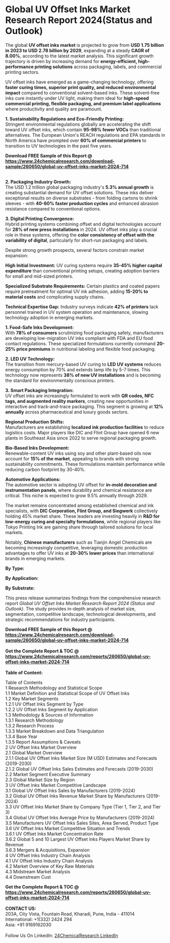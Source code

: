 <h1>Global UV Offset Inks Market Research Report 2024(Status and Outlook)</h1><p>The global <strong>UV offset inks market</strong> is projected to grow from <strong>USD 1.75 billion in 2023 to USD 2.78 billion by 2029</strong>, expanding at a steady <strong>CAGR of 8.00%</strong>, according to the latest market analysis. This significant growth trajectory is driven by increasing demand for <strong>energy-efficient, high-performance printing solutions</strong> across packaging, labels, and commercial printing sectors.</p><p>UV offset inks have emerged as a game-changing technology, offering <strong>faster curing times, superior print quality, and reduced environmental impact</strong> compared to conventional solvent-based inks. These solvent-free inks cure instantly under UV light, making them ideal for <strong>high-speed commercial printing, flexible packaging, and premium label applications</strong> where productivity and quality are paramount.</p><p><strong>1. Sustainability Regulations and Eco-Friendly Printing:</strong><br>
Stringent environmental regulations globally are accelerating the shift toward UV offset inks, which contain <strong>95-98% fewer VOCs</strong> than traditional alternatives. The European Union's REACH regulations and EPA standards in North America have prompted over <strong>60% of commercial printers</strong> to transition to UV technologies in the past five years.</p><div><b>Download FREE Sample of this Report @ 
            <a href="https://www.24chemicalresearch.com/download-sample/260650/global-uv-offset-inks-market-2024-714">
            https://www.24chemicalresearch.com/download-sample/260650/global-uv-offset-inks-market-2024-714</a></b></div><br><p><strong>2. Packaging Industry Growth:</strong><br>
The USD 1.2 trillion global packaging industry's <strong>5.3% annual growth</strong> is creating substantial demand for UV offset solutions. These inks deliver exceptional results on diverse substrates - from folding cartons to shrink sleeves - with <strong>40-60% faster production cycles</strong> and enhanced abrasion resistance compared to conventional options.</p><p><strong>3. Digital Printing Convergence:</strong><br>
Hybrid printing systems combining offset and digital technologies account for <strong>28% of new press installations</strong> in 2024. UV offset inks play a crucial role in these systems, offering the <strong>color consistency of offset with the variability of digital</strong>, particularly for short-run packaging and labels.</p><p>Despite strong growth prospects, several factors constrain market expansion:</p><p><strong>High Initial Investment:</strong> UV curing systems require <strong>35-45% higher capital expenditure</strong> than conventional printing setups, creating adoption barriers for small and mid-sized printers.</p><p><strong>Specialized Substrate Requirements:</strong> Certain plastics and coated papers require pretreatment for optimal UV ink adhesion, adding <strong>15-20% to material costs</strong> and complicating supply chains.</p><p><strong>Technical Expertise Gap:</strong> Industry surveys indicate <strong>42% of printers</strong> lack personnel trained in UV system operation and maintenance, slowing technology adoption in emerging markets.</p><p><strong>1. Food-Safe Inks Development:</strong><br>
With <strong>78% of consumers</strong> scrutinizing food packaging safety, manufacturers are developing low-migration UV inks compliant with FDA and EU food contact regulations. These specialized formulations currently command <strong>20-25% price premiums</strong> in nutritional labeling and flexible food packaging.</p><p><strong>2. LED UV Technology:</strong><br>
The transition from mercury-based UV curing to <strong>LED UV systems</strong> reduces energy consumption by 70% and extends lamp life by 5-7 times. This technology now represents <strong>38% of new UV installations</strong> and is becoming the standard for environmentally conscious printers.</p><p><strong>3. Smart Packaging Integration:</strong><br>
UV offset inks are increasingly formulated to work with <strong>QR codes, NFC tags, and augmented reality markers</strong>, creating new opportunities in interactive and track-and-trace packaging. This segment is growing at <strong>12% annually</strong> across pharmaceutical and luxury goods sectors.</p><p><strong>Regional Production Shifts:</strong><br>
    Manufacturers are establishing <strong>localized ink production facilities</strong> to reduce logistics costs. Major players like DIC and Flint Group have opened 6 new plants in Southeast Asia since 2022 to serve regional packaging growth.</p><p><strong>Bio-Based Inks Development:</strong><br>
    Renewable-content UV inks using soy and other plant-based oils now account for <strong>15% of the market</strong>, appealing to brands with strong sustainability commitments. These formulations maintain performance while reducing carbon footprint by 30-40%.</p><p><strong>Automotive Applications:</strong><br>
    The automotive sector is adopting UV offset for <strong>in-mold decoration and instrumentation panels</strong>, where durability and chemical resistance are critical. This niche is expected to grow 9.5% annually through 2029.</p><p>The market remains concentrated among established chemical and ink specialists, with <strong>DIC Corporation, Flint Group, and Siegwerk</strong> collectively holding 45% market share. These leaders are investing heavily in <strong>R&amp;D for low-energy curing and specialty formulations</strong>, while regional players like Tokyo Printing Ink are gaining share through tailored solutions for local markets.</p><p>Notably, <strong>Chinese manufacturers</strong> such as Tianjin Angel Chemicals are becoming increasingly competitive, leveraging domestic production advantages to offer UV inks at <strong>20-30% lower prices</strong> than international brands in emerging markets.</p><p><strong>By Type:</strong></p><p><strong>By Application:</strong></p><p><strong>By Substrate:</strong></p><p>This press release summarizes findings from the comprehensive research report <em>Global UV Offset Inks Market Research Report 2024 (Status and Outlook)</em>. The study provides in-depth analysis of market size, segmentation, competitive landscape, technological developments, and strategic recommendations for industry participants.</p><div><b>Download FREE Sample of this Report @ 
            <a href="https://www.24chemicalresearch.com/download-sample/260650/global-uv-offset-inks-market-2024-714">
            https://www.24chemicalresearch.com/download-sample/260650/global-uv-offset-inks-market-2024-714</a></b></div><br><div><b>Get the Complete Report & TOC @ 
            <a href="https://www.24chemicalresearch.com/reports/260650/global-uv-offset-inks-market-2024-714">
            https://www.24chemicalresearch.com/reports/260650/global-uv-offset-inks-market-2024-714</a></b></div><br>
            <b>Table of Content:</b><p>Table of Contents<br />
1 Research Methodology and Statistical Scope<br />
1.1 Market Definition and Statistical Scope of UV Offset Inks<br />
1.2 Key Market Segments<br />
1.2.1 UV Offset Inks Segment by Type<br />
1.2.2 UV Offset Inks Segment by Application<br />
1.3 Methodology & Sources of Information<br />
1.3.1 Research Methodology<br />
1.3.2 Research Process<br />
1.3.3 Market Breakdown and Data Triangulation<br />
1.3.4 Base Year<br />
1.3.5 Report Assumptions & Caveats<br />
2 UV Offset Inks Market Overview<br />
2.1 Global Market Overview<br />
2.1.1 Global UV Offset Inks Market Size (M USD) Estimates and Forecasts (2019-2030)<br />
2.1.2 Global UV Offset Inks Sales Estimates and Forecasts (2019-2030)<br />
2.2 Market Segment Executive Summary<br />
2.3 Global Market Size by Region<br />
3 UV Offset Inks Market Competitive Landscape<br />
3.1 Global UV Offset Inks Sales by Manufacturers (2019-2024)<br />
3.2 Global UV Offset Inks Revenue Market Share by Manufacturers (2019-2024)<br />
3.3 UV Offset Inks Market Share by Company Type (Tier 1, Tier 2, and Tier 3)<br />
3.4 Global UV Offset Inks Average Price by Manufacturers (2019-2024)<br />
3.5 Manufacturers UV Offset Inks Sales Sites, Area Served, Product Type<br />
3.6 UV Offset Inks Market Competitive Situation and Trends<br />
3.6.1 UV Offset Inks Market Concentration Rate<br />
3.6.2 Global 5 and 10 Largest UV Offset Inks Players Market Share by Revenue<br />
3.6.3 Mergers & Acquisitions, Expansion<br />
4 UV Offset Inks Industry Chain Analysis<br />
4.1 UV Offset Inks Industry Chain Analysis<br />
4.2 Market Overview of Key Raw Materials<br />
4.3 Midstream Market Analysis<br />
4.4 Downstream Cust</p><div><b>Get the Complete Report & TOC @ 
            <a href="https://www.24chemicalresearch.com/reports/260650/global-uv-offset-inks-market-2024-714">
            https://www.24chemicalresearch.com/reports/260650/global-uv-offset-inks-market-2024-714</a></b></div><br><b>CONTACT US:</b><br>
            203A, City Vista, Fountain Road, Kharadi, Pune, India - 411014<br>
            International: +1(332) 2424 294<br>
            Asia: +91 9169162030 <br><br>
            Follow Us On LinkedIn: <a href="https://www.linkedin.com/company/24chemicalresearch/">24ChemicalResearch LinkedIn</a>